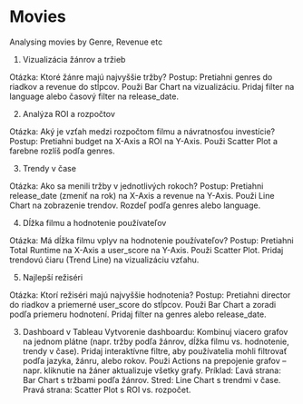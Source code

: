 # Movies
Analysing movies by Genre, Revenue etc


1. Vizualizácia žánrov a tržieb

Otázka: Ktoré žánre majú najvyššie tržby?
Postup:
Pretiahni genres do riadkov a revenue do stĺpcov.
Použi Bar Chart na vizualizáciu.
Pridaj filter na language alebo časový filter na release_date.

2. Analýza ROI a rozpočtov

Otázka: Aký je vzťah medzi rozpočtom filmu a návratnosťou investície?
Postup:
Pretiahni budget na X-Axis a ROI na Y-Axis.
Použi Scatter Plot a farebne rozlíš podľa genres.

3. Trendy v čase

Otázka: Ako sa menili tržby v jednotlivých rokoch?
Postup:
Pretiahni release_date (zmeniť na rok) na X-Axis a revenue na Y-Axis.
Použi Line Chart na zobrazenie trendov.
Rozdeľ podľa genres alebo language.

4. Dĺžka filmu a hodnotenie používateľov

Otázka: Má dĺžka filmu vplyv na hodnotenie používateľov?
Postup:
Pretiahni Total Runtime na X-Axis a user_score na Y-Axis.
Použi Scatter Plot.
Pridaj trendovú čiaru (Trend Line) na vizualizáciu vzťahu.

5. Najlepší režiséri

Otázka: Ktorí režiséri majú najvyššie hodnotenia?
Postup:
Pretiahni director do riadkov a priemerné user_score do stĺpcov.
Použi Bar Chart a zoradi podľa priemeru hodnotení.
Pridaj filter na genres alebo release_date.

3. Dashboard v Tableau
Vytvorenie dashboardu:
Kombinuj viacero grafov na jednom plátne (napr. tržby podľa žánrov, dĺžka filmu vs. hodnotenie, trendy v čase).
Pridaj interaktívne filtre, aby používatelia mohli filtrovať podľa jazyka, žánru, alebo rokov.
Použi Actions na prepojenie grafov – napr. kliknutie na žáner aktualizuje všetky grafy.
Príklad:
Ľavá strana: Bar Chart s tržbami podľa žánrov.
Stred: Line Chart s trendmi v čase.
Pravá strana: Scatter Plot s ROI vs. rozpočet.
